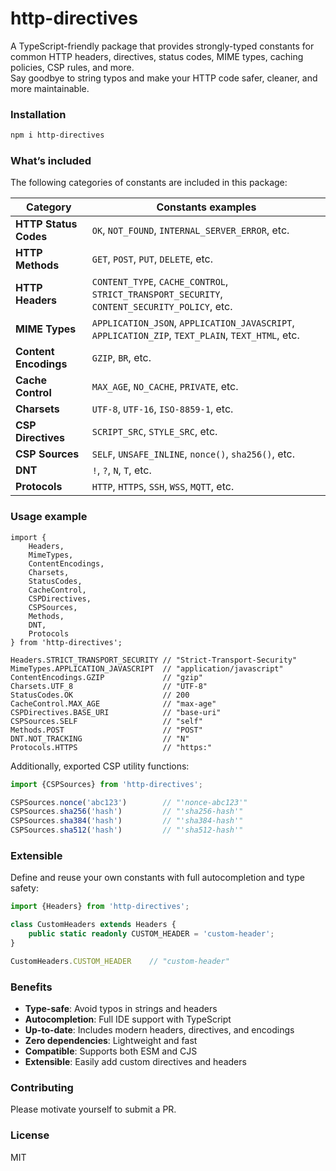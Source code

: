 # http-directives

A TypeScript-friendly package that provides strongly-typed constants for common HTTP headers, directives, status codes,
MIME types, caching policies, CSP rules, and more. <br/>
Say goodbye to string typos and make your HTTP code safer, cleaner, and more maintainable.


### Installation

```sh
npm i http-directives
```


### What’s included

The following categories of constants are included in this package:

| Category              | Constants examples                                                                               |
|-----------------------|--------------------------------------------------------------------------------------------------|
| **HTTP Status Codes** | `OK`, `NOT_FOUND`, `INTERNAL_SERVER_ERROR`, etc.                                                 |
| **HTTP Methods**      | `GET`, `POST`, `PUT`, `DELETE`, etc.                                                             |
| **HTTP Headers**      | `CONTENT_TYPE`, `CACHE_CONTROL`, `STRICT_TRANSPORT_SECURITY`, `CONTENT_SECURITY_POLICY`, etc.    |
| **MIME Types**        | `APPLICATION_JSON`, `APPLICATION_JAVASCRIPT`, `APPLICATION_ZIP`, `TEXT_PLAIN`, `TEXT_HTML`, etc. |
| **Content Encodings** | `GZIP`, `BR`, etc.                                                                               |
| **Cache Control**     | `MAX_AGE`, `NO_CACHE`, `PRIVATE`, etc.                                                           |
| **Charsets**          | `UTF-8`, `UTF-16`, `ISO-8859-1`, etc.                                                            |
| **CSP Directives**    | `SCRIPT_SRC`, `STYLE_SRC`, etc.                                                                  |
| **CSP Sources**       | `SELF`, `UNSAFE_INLINE`, `nonce()`, `sha256()`, etc.                                             |
| **DNT**               | `!`, `?`, `N`, `T`, etc.                                                                         |
| **Protocols**         | `HTTP`, `HTTPS`, `SSH`, `WSS`, `MQTT`,  etc.                                                     |



### Usage example

```tsx
import {
    Headers,
    MimeTypes,
    ContentEncodings,
    Charsets,
    StatusCodes,
    CacheControl,
    CSPDirectives,
    CSPSources,
    Methods,
    DNT,
    Protocols
} from 'http-directives';

Headers.STRICT_TRANSPORT_SECURITY // "Strict-Transport-Security"
MimeTypes.APPLICATION_JAVASCRIPT  // "application/javascript"
ContentEncodings.GZIP             // "gzip"
Charsets.UTF_8                    // "UTF-8"
StatusCodes.OK                    // 200
CacheControl.MAX_AGE              // "max-age"
CSPDirectives.BASE_URI            // "base-uri"
CSPSources.SELF                   // "self"
Methods.POST                      // "POST"
DNT.NOT_TRACKING                  // "N"
Protocols.HTTPS                   // "https:"
```

Additionally, exported CSP utility functions:

```ts
import {CSPSources} from 'http-directives';

CSPSources.nonce('abc123')        // "'nonce-abc123'"
CSPSources.sha256('hash')         // "'sha256-hash'"
CSPSources.sha384('hash')         // "'sha384-hash'"
CSPSources.sha512('hash')         // "'sha512-hash'"
```


### Extensible

Define and reuse your own constants with full autocompletion and type safety:

```ts
import {Headers} from 'http-directives';

class CustomHeaders extends Headers {
    public static readonly CUSTOM_HEADER = 'custom-header';
}

CustomHeaders.CUSTOM_HEADER    // "custom-header"
```


### Benefits

* **Type-safe**: Avoid typos in strings and headers
* **Autocompletion**: Full IDE support with TypeScript
* **Up-to-date**: Includes modern headers, directives, and encodings
* **Zero dependencies**: Lightweight and fast
* **Compatible**: Supports both ESM and CJS
* **Extensible**: Easily add custom directives and headers


### Contributing


Please motivate yourself to submit a PR.


### License

MIT
